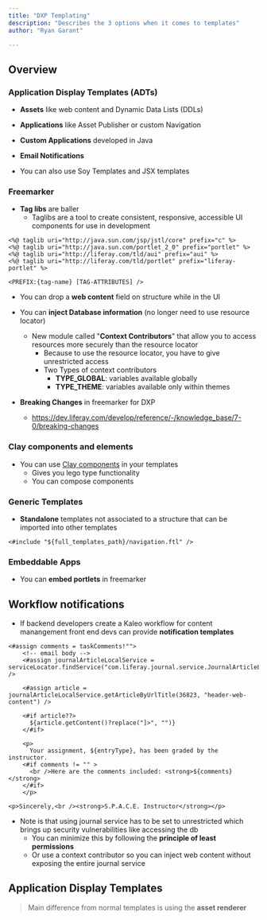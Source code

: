 ```yaml
---
title: "DXP Templating"
description: "Describes the 3 options when it comes to templates"
author: "Ryan Garant"

---
```


<article id="1">

## Overview

### Application Display Templates (ADTs)

- **Assets** like web content and Dynamic Data Lists (DDLs)
- **Applications** like Asset Publisher or custom Navigation
- **Custom Applications** developed in Java
- **Email Notifications**

- You can also use Soy Templates and JSX templates

### Freemarker

- **Tag libs** are baller
  - Taglibs are a tool to create consistent, responsive, accessible UI
    components for use in development

```htmlmixed
<%@ taglib uri="http://java.sun.com/jsp/jstl/core" prefix="c" %>
<%@ taglib uri="http://java.sun.com/portlet_2_0" prefix="portlet" %>
<%@ taglib uri="http://liferay.com/tld/aui" prefix="aui" %>
<%@ taglib uri="http://liferay.com/tld/portlet" prefix="liferay-portlet" %>

<PREFIX:{tag-name} [TAG-ATTRIBUTES] />
```

- You can drop a **web content** field on structure while in the UI
- You can **inject Database information** (no longer need to use resource locator)

  - New module called "**Context Contributors**" that allow you to access resources more securely than the resource locator
    - Because to use the resource locator, you have to give unrestricted access
    - Two Types of context contributors
      - **TYPE_GLOBAL**: variables available globally
      - **TYPE_THEME**: variables available only within themes

- **Breaking Changes** in freemarker for DXP
  - https://dev.liferay.com/develop/reference/-/knowledge_base/7-0/breaking-changes

### Clay components and elements

- You can use [Clay components](https://claycss.com/) in your templates
  - Gives you lego type functionality
  - You can compose components

### Generic Templates

- **Standalone** templates not associated to a structure that can be imported into other templates

```htmlmixed
<#include "${full_templates_path}/navigation.ftl" />
```

### Embeddable Apps

- You can **embed portlets** in freemarker

</article>

<article id="2">

## Workflow notifications

- If backend developers create a Kaleo workflow for content manangement front end devs can provide **notification templates**

```htmlmixed
<#assign comments = taskComments!"">
    <!-- email body -->
    <#assign journalArticleLocalService = serviceLocator.findService("com.liferay.journal.service.JournalArticleLocalService") />

    <#assign article = journalArticleLocalService.getArticleByUrlTitle(36823, "header-web-content") />

    <#if article??>
      ${article.getContent()?replace("]>", "")}
    </#if>

    <p>
      Your assignment, ${entryType}, has been graded by the instructor.
    <#if comments != "" >
      <br />Here are the comments included: <strong>${comments}</strong>
    </#if>
    </p>

<p>Sincerely,<br /><strong>S.P.A.C.E. Instructor</strong></p>
```

- Note is that using journal service has to be set to unrestricted which brings up security vulnerabilities like accessing the db
  - You can minimize this by following the **principle of least permissions**
  - Or use a context contributor so you can inject web content without exposing the entire journal service

</article>

<article id="3">

## Application Display Templates

> Main difference from normal templates is using the **asset renderer**

</article>
